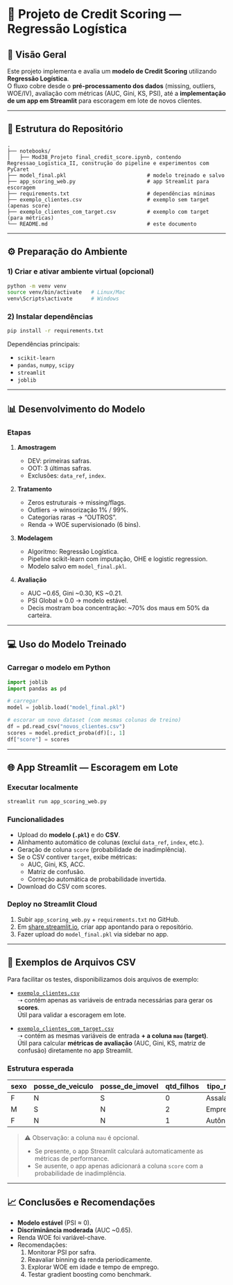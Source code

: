 # 📑 Projeto de Credit Scoring — Regressão Logística

## 🔎 Visão Geral
Este projeto implementa e avalia um **modelo de Credit Scoring** utilizando **Regressão Logística**.  
O fluxo cobre desde o **pré-processamento dos dados** (missing, outliers, WOE/IV), avaliação com métricas (AUC, Gini, KS, PSI), até a **implementação de um app em Streamlit** para escoragem em lote de novos clientes.

---

## 📂 Estrutura do Repositório
```
.
├── notebooks/
│   ├── Mod38_Projeto final_credit_score.ipynb, contendo Regressao_Logistica_II, construção do pipeline e experimentos com PyCaret
├── model_final.pkl                          # modelo treinado e salvo
├── app_scoring_web.py                       # app Streamlit para escoragem
├── requirements.txt                         # dependências mínimas
├── exemplo_clientes.csv                     # exemplo sem target (apenas score)
├── exemplo_clientes_com_target.csv          # exemplo com target (para métricas)
└── README.md                                # este documento
```

---

## ⚙️ Preparação do Ambiente

### 1) Criar e ativar ambiente virtual (opcional)
```bash
python -m venv venv
source venv/bin/activate   # Linux/Mac
venv\Scripts\activate      # Windows
```

### 2) Instalar dependências
```bash
pip install -r requirements.txt
```

Dependências principais:
- `scikit-learn`
- `pandas`, `numpy`, `scipy`
- `streamlit`
- `joblib`

---

## 📊 Desenvolvimento do Modelo

### Etapas
1. **Amostragem**
   - DEV: primeiras safras.
   - OOT: 3 últimas safras.
   - Exclusões: `data_ref`, `index`.

2. **Tratamento**
   - Zeros estruturais → missing/flags.
   - Outliers → winsorização 1% / 99%.
   - Categorias raras → “OUTROS”.
   - Renda → WOE supervisionado (6 bins).

3. **Modelagem**
   - Algoritmo: Regressão Logística.
   - Pipeline scikit-learn com imputação, OHE e logistic regression.
   - Modelo salvo em `model_final.pkl`.

4. **Avaliação**
   - AUC ~0.65, Gini ~0.30, KS ~0.21.
   - PSI Global ≈ 0.0 → modelo estável.
   - Decis mostram boa concentração: ~70% dos maus em 50% da carteira.

---

## 💻 Uso do Modelo Treinado

### Carregar o modelo em Python
```python
import joblib
import pandas as pd

# carregar
model = joblib.load("model_final.pkl")

# escorar um novo dataset (com mesmas colunas de treino)
df = pd.read_csv("novos_clientes.csv")
scores = model.predict_proba(df)[:, 1]
df["score"] = scores
```

---

## 🌐 App Streamlit — Escoragem em Lote

### Executar localmente
```bash
streamlit run app_scoring_web.py
```

### Funcionalidades
- Upload do **modelo (`.pkl`)** e do **CSV**.
- Alinhamento automático de colunas (exclui `data_ref`, `index`, etc.).
- Geração de coluna `score` (probabilidade de inadimplência).
- Se o CSV contiver `target`, exibe métricas:
  - AUC, Gini, KS, ACC.
  - Matriz de confusão.
  - Correção automática de probabilidade invertida.
- Download do CSV com scores.

### Deploy no Streamlit Cloud
1. Subir `app_scoring_web.py` + `requirements.txt` no GitHub.
2. Em [share.streamlit.io](https://share.streamlit.io), criar app apontando para o repositório.
3. Fazer upload do `model_final.pkl` via sidebar no app.

---

## 📄 Exemplos de Arquivos CSV

Para facilitar os testes, disponibilizamos dois arquivos de exemplo:

- [`exemplo_clientes.csv`](exemplo_clientes.csv)  
  ➝ contém apenas as variáveis de entrada necessárias para gerar os **scores**.  
  Útil para validar a escoragem em lote.

- [`exemplo_clientes_com_target.csv`](exemplo_clientes_com_target.csv)  
  ➝ contém as mesmas variáveis de entrada **+ a coluna `mau` (target)**.  
  Útil para calcular **métricas de avaliação** (AUC, Gini, KS, matriz de confusão) diretamente no app Streamlit.

### Estrutura esperada

| sexo | posse_de_veiculo | posse_de_imovel | qtd_filhos | tipo_renda  | educacao | estado_civil | tipo_residencia | idade | tempo_emprego | qt_pessoas_residencia | renda   | mau |
|------|------------------|-----------------|------------|-------------|----------|--------------|-----------------|-------|---------------|-----------------------|--------|-----|
| F    | N                | S               | 0          | Assalariado | Superior | Solteiro     | Casa            | 35    | 5             | 3                     | 3200.5 | 0   |
| M    | S                | N               | 2          | Empresário  | Médio    | Casado       | Apartamento     | 52    | 15            | 4                     | 12000  | 1   |
| F    | N                | N               | 1          | Autônomo    | Superior | Solteiro     | Casa            | 28    | 2             | 2                     | 2500   | 0   |

> ⚠️ Observação: a coluna `mau` é opcional.  
> - Se presente, o app Streamlit calculará automaticamente as métricas de performance.  
> - Se ausente, o app apenas adicionará a coluna `score` com a probabilidade de inadimplência.

---

## 📈 Conclusões e Recomendações
- **Modelo estável** (PSI ≈ 0).
- **Discriminância moderada** (AUC ~0.65).
- Renda WOE foi variável-chave.
- Recomendações:
  1. Monitorar PSI por safra.
  2. Reavaliar binning da renda periodicamente.
  3. Explorar WOE em idade e tempo de emprego.
  4. Testar gradient boosting como benchmark.
